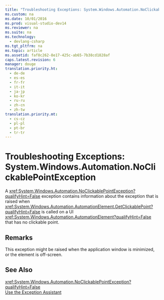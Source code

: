 ```yaml
---
title: "Troubleshooting Exceptions: System.Windows.Automation.NoClickablePointException"
ms.custom: na
ms.date: 10/01/2016
ms.prod: visual-studio-dev14
ms.reviewer: na
ms.suite: na
ms.technology: 
  - devlang-csharp
ms.tgt_pltfrm: na
ms.topic: article
ms.assetid: faf8c262-8e17-425c-ab65-7b38cd1828af
caps.latest.revision: 6
manager: douge
translation.priority.ht: 
  - de-de
  - es-es
  - fr-fr
  - it-it
  - ja-jp
  - ko-kr
  - ru-ru
  - zh-cn
  - zh-tw
translation.priority.mt: 
  - cs-cz
  - pl-pl
  - pt-br
  - tr-tr
---
```

# Troubleshooting Exceptions: System.Windows.Automation.NoClickablePointException
A <xref:System.Windows.Automation.NoClickablePointException?qualifyHint=False> exception contains information about the exception that is raised when <xref:System.Windows.Automation.AutomationElement.GetClickablePoint?qualifyHint=False> is called on a UI <xref:System.Windows.Automation.AutomationElement?qualifyHint=False> that has no clickable point.  
  
## Remarks  
 This exception might be raised when the application window is minimized, or the element is off-screen.  
  
## See Also  
 <xref:System.Windows.Automation.NoClickablePointException?qualifyHint=False>   
 [Use the Exception Assistant](../Topic/How%20to:%20Use%20the%20Exception%20Assistant.md)